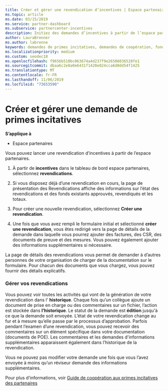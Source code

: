 ```yaml
---
title: Créer et gérer une revendication d’incentives | Espace partenaires
ms.topic: article
ms.date: 03/15/2019
ms.service: partner-dashboard
ms.subservice: partnercenter-incentives
description: Initiez des demandes d’incentives à partir de l’espace partenaires. Vous pouvez voir toutes les activités contenues dans la création de votre revendication dans l’historique.
author: LauraBrenner
ms.author: labrenne
keywords: demandes de primes incitatives, demandes de coopération, fonds de coopération
ms.localizationpriority: medium
ms.custom: seodec18
ms.openlocfilehash: f9656b510bc063674a4d237f9e26506036528fe1
ms.sourcegitcommit: dbaa6c2e8a0e6431f1420e024cca6d0dd54f1425
ms.translationtype: MT
ms.contentlocale: fr-FR
ms.lasthandoff: 11/06/2019
ms.locfileid: "73653590"
---
```

# <a name="create-and-manage-an-incentives-claim"></a>Créer et gérer une demande de primes incitatives

**S’applique à**
- Espace partenaires

Vous pouvez lancer une revendication d’incentives à partir de l’espace partenaires. 

1. À partir de **incentives** dans le tableau de bord espace partenaires, sélectionnez **revendications**.

2.  Si vous disposez déjà d’une revendication en cours, la page de présentation des Revendications affiche des informations sur l’état des revendications et des fonds existants approuvés, revendiqués et les totaux.

3.  Pour créer une nouvelle revendication, sélectionnez **Créer une revendication**.

4.  Une fois que vous avez rempli le formulaire initial et sélectionné **créer une revendication**, vous êtes redirigé vers la page de détails de la demande dans laquelle vous pourrez ajouter des factures, des CSR, des documents de preuve et des mesures. Vous pouvez également ajouter des informations supplémentaires si nécessaire.

La page de détails des revendications vous permet de demander à d’autres personnes de votre organisation de charger de la documentation sur le formulaire. Pour chacun des documents que vous chargez, vous pouvez fournir des détails explicatifs. 

### <a name="manage-your-claims"></a>Gérer vos revendications

Vous pouvez voir toutes les activités qui vont de la génération de votre revendication dans l' **historique**. Chaque fois qu’un collègue ajoute un document de prise en charge ou des commentaires sur un fichier, l’action est stockée dans **l’historique**. Le statut de la demande est **édition** jusqu'à ce que la demande soit envoyée. L’état de votre revendication change au fur et à mesure qu’elle passe par le processus d’approbation. Parfois pendant l’examen d’une revendication, vous pouvez recevoir des commentaires sur un élément spécifique dans votre documentation (documents de POE). Les commentaires et les demandes d'informations supplémentaires apparaissent également dans l’historique de la revendication. 

Vous ne pouvez pas modifier votre demande une fois que vous l’avez envoyée à moins qu’un réviseur demande des informations supplémentaires.

Pour plus d’informations, voir [Guide de coopération aux primes incitatives des partenaires](https://assets.microsoft.com/coop-guidebook.pdf)
